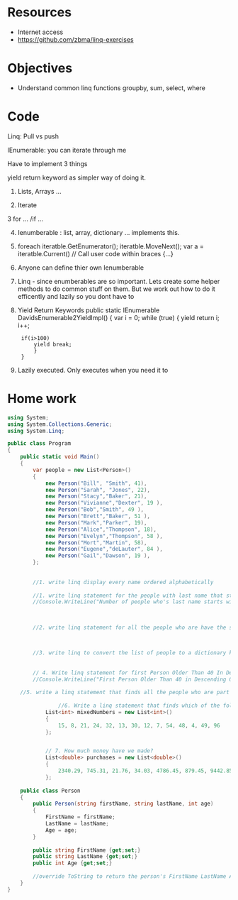 
# Resources
- Internet access
- https://github.com/zbma/linq-exercises


# Objectives
- Understand common linq functions groupby, sum, select, where


# Code
Linq: Pull vs push

IEnumerable: you can iterate through me

Have to implement 3 things

yield return keyword as simpler way of doing it.



1. Lists, Arrays ...

2. Iterate

3 for ... /if ... 

4. Ienumberable : list, array, dictionary ... implements this.

5. foreach 
iteratble.GetEnumerator();
iteratble.MoveNext();
var a = iteratble.Current()
// Call user code within braces {...}

6. Anyone can define thier own Ienumberable

7. Linq - since enumberables are so important. Lets create some helper methods to do common stuff on them. But we work out how to do it efficently and lazily so you dont have to


8. Yield Return Keywords
        public static IEnumerable<int> DavidsEnumerable2YieldImpl()
        {
            var i = 0;
            while (true)
            {
                yield return i;
                i++;
				
		if(i>100)
			yield break;
            }
        }


9. Lazily executed. Only executes when you need it to


# Home work
```csharp
using System;
using System.Collections.Generic;
using System.Linq;

public class Program
{
	public static void Main()
	{
		var people = new List<Person>()
		{
			new Person("Bill", "Smith", 41),
			new Person("Sarah", "Jones", 22),
			new Person("Stacy","Baker", 21),
			new Person("Vivianne","Dexter", 19 ),
			new Person("Bob","Smith", 49 ),
			new Person("Brett","Baker", 51 ),
			new Person("Mark","Parker", 19),
			new Person("Alice","Thompson", 18),
			new Person("Evelyn","Thompson", 58 ),
			new Person("Mort","Martin", 58),
			new Person("Eugene","deLauter", 84 ),
			new Person("Gail","Dawson", 19 ),
		};
	
	
		//1. write linq display every name ordered alphabetically
		
		//1. write linq statement for the people with last name that starts with the letter D
		//Console.WriteLine("Number of people who's last name starts with the letter D " + people1.Count());


    
		//2. write linq statement for all the people who are have the surname Thompson and Baker. Write all the first names to the console



		//3. write linq to convert the list of people to a dictionary keyed by first name
    
		
		// 4. Write linq statement for first Person Older Than 40 In Descending Alphabetical Order By First Name
		//Console.WriteLine("First Person Older Than 40 in Descending Order by First Name " + person2.ToString());
    
    //5. write a linq statement that finds all the people who are part of a family. (aka there is at least one other person with the same surname.
    
                //6. Write a linq statement that finds which of the following numbers are multiples of 4 or 6
            List<int> mixedNumbers = new List<int>()
            {
                15, 8, 21, 24, 32, 13, 30, 12, 7, 54, 48, 4, 49, 96
            };


            // 7. How much money have we made?
            List<double> purchases = new List<double>()
            {
                2340.29, 745.31, 21.76, 34.03, 4786.45, 879.45, 9442.85, 2454.63, 45.65
            };
	
	public class Person
	{
		public Person(string firstName, string lastName, int age)
		{
			FirstName = firstName;
			LastName = lastName;
			Age = age;
		}
		
		public string FirstName {get;set;}
		public string LastName {get;set;}
		public int Age {get;set;}
		
		//override ToString to return the person's FirstName LastName Age
	}
}
```
